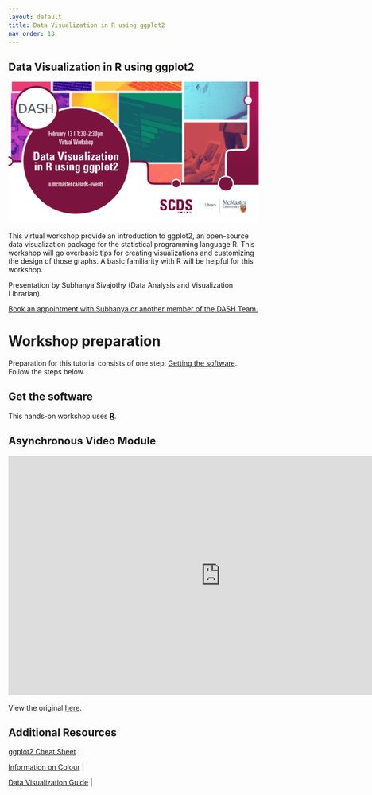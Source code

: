 ```yaml
---
layout: default
title: Data Visualization in R using ggplot2
nav_order: 13
---
```


## Data Visualization in R using ggplot2

<img src="assets/img/ggplot2.png" alt="Workshop Title Slide" width="720">

This virtual workshop provide an introduction to ggplot2, an open-source data visualization package for the statistical programming language R. This workshop will go overbasic tips for creating visualizations and customizing the design of those graphs. A basic familiarity with R will be helpful for this workshop.

Presentation by Subhanya Sivajothy (Data Analysis and Visualization Librarian).

[Book an appointment with Subhanya or another member of the DASH Team.](https://library.mcmaster.ca/services/dash)

# Workshop preparation 

Preparation for this tutorial consists of one step: [Getting the software](#get-the-software). Follow the steps below. 

## Get the software
This hands-on workshop uses [**R**](https://posit.co/download/rstudio-desktop/).

## Asynchronous Video Module

<iframe height="480" width="853" allowfullscreen frameborder=0 src="https://echo360.ca/media/755f87f0-4515-416d-b32f-608a17ec8f26/public"></iframe>

View the original [here](https://echo360.ca/media/755f87f0-4515-416d-b32f-608a17ec8f26/public). 

## Additional Resources

[ggplot2 Cheat Sheet](https://github.com/rstudio/cheatsheets/blob/main/data-visualization.pdf) | 

[Information on Colour](http://sape.inf.usi.ch/quick-reference/ggplot2/colour) | 

[Data Visualization Guide](https://datavizcatalogue.com/) | 
